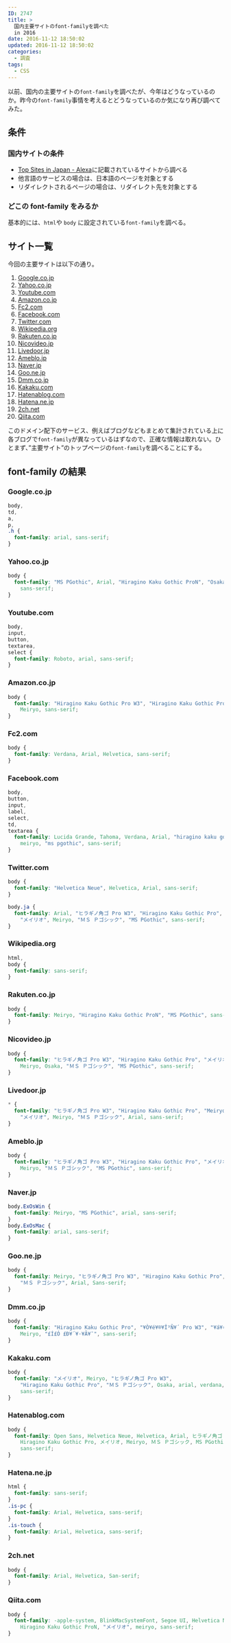 ```yaml
---
ID: 2747
title: >
  国内主要サイトのfont-familyを調べた
  in 2016
date: 2016-11-12 18:50:02
updated: 2016-11-12 18:50:02
categories:
  - 調査
tags:
  - CSS
---
```


以前、国内の主要サイトの`font-family`を調べたが、今年はどうなっているのか。昨今の`font-family`事情を考えるとどうなっているのか気になり再び調べてみた。

<!--more-->

## 条件

### 国内サイトの条件

- [Top Sites in Japan - Alexa](http://www.alexa.com/topsites/countries/JP)に記載されているサイトから調べる
- 他言語のサービスの場合は、日本語のページを対象とする
- リダイレクトされるページの場合は、リダイレクト先を対象とする

### どこの font-family をみるか

基本的には、`html`や `body` に設定されている`font-family`を調べる。

## サイト一覧

今回の主要サイトは以下の通り。

1. [Google.co.jp](//Google.co.jp)
1. [Yahoo.co.jp](http://Yahoo.co.jp)
1. [Youtube.com](//Youtube.com)
1. [Amazon.co.jp](//Amazon.co.jp)
1. [Fc2.com](http://Fc2.com)
1. [Facebook.com](//Facebook.com)
1. [Twitter.com](//Twitter.com)
1. [Wikipedia.org](//Wikipedia.org)
1. [Rakuten.co.jp](http://Rakuten.co.jp)
1. [Nicovideo.jp](http://Nicovideo.jp)
1. [Livedoor.jp](http://Livedoor.jp)
1. [Ameblo.jp](http://Ameblo.jp)
1. [Naver.jp](http://Naver.jp)
1. [Goo.ne.jp](http://Goo.ne.jp)
1. [Dmm.co.jp](http://Dmm.co.jp)
1. [Kakaku.com](http://Kakaku.com)
1. [Hatenablog.com](http://Hatenablog.com)
1. [Hatena.ne.jp](//Hatena.ne.jp)
1. [2ch.net](http://2ch.net)
1. [Qiita.com](//Qiita.com)

このドメイン配下のサービス、例えばブログなどもまとめて集計されている上に各ブログで`font-family`が異なっているはずなので、正確な情報は取れない。ひとまず、”主要サイト”のトップページの`font-family`を調べることにする。

## font-family の結果

### Google.co.jp

```css
body,
td,
a,
p,
.h {
  font-family: arial, sans-serif;
}
```

### Yahoo.co.jp

```css
body {
  font-family: "MS PGothic", Arial, "Hiragino Kaku Gothic ProN", "Osaka",
    sans-serif;
}
```

### Youtube.com

```css
body,
input,
button,
textarea,
select {
  font-family: Roboto, arial, sans-serif;
}
```

### Amazon.co.jp

```css
body {
  font-family: "Hiragino Kaku Gothic Pro W3", "Hiragino Kaku Gothic ProN",
    Meiryo, sans-serif;
}
```

### Fc2.com

```css
body {
  font-family: Verdana, Arial, Helvetica, sans-serif;
}
```

### Facebook.com

```css
body,
button,
input,
label,
select,
td,
textarea {
  font-family: Lucida Grande, Tahoma, Verdana, Arial, "hiragino kaku gothic pro",
    meiryo, "ms pgothic", sans-serif;
}
```

### Twitter.com

```css
body {
  font-family: "Helvetica Neue", Helvetica, Arial, sans-serif;
}

body.ja {
  font-family: Arial, "ヒラギノ角ゴ Pro W3", "Hiragino Kaku Gothic Pro", Osaka,
    "メイリオ", Meiryo, "ＭＳ Ｐゴシック", "MS PGothic", sans-serif;
}
```

### Wikipedia.org

```css
html,
body {
  font-family: sans-serif;
}
```

### Rakuten.co.jp

```css
body {
  font-family: Meiryo, "Hiragino Kaku Gothic ProN", "MS PGothic", sans-serif;
}
```

### Nicovideo.jp

```css
body {
  font-family: "ヒラギノ角ゴ Pro W3", "Hiragino Kaku Gothic Pro", "メイリオ",
    Meiryo, Osaka, "ＭＳ Ｐゴシック", "MS PGothic", sans-serif;
}
```

### Livedoor.jp

```css
* {
  font-family: "ヒラギノ角ゴ Pro W3", "Hiragino Kaku Gothic Pro", "Meiryo UI",
    "メイリオ", Meiryo, "ＭＳ Ｐゴシック", Arial, sans-serif;
}
```

### Ameblo.jp

```css
body {
  font-family: "ヒラギノ角ゴ Pro W3", "Hiragino Kaku Gothic Pro", "メイリオ",
    Meiryo, "ＭＳ Ｐゴシック", "MS PGothic", sans-serif;
}
```

### Naver.jp

```css
body.ExOsWin {
  font-family: Meiryo, "MS PGothic", arial, sans-serif;
}
body.ExOsMac {
  font-family: arial, sans-serif;
}
```

### Goo.ne.jp

```css
body {
  font-family: Meiryo, "ヒラギノ角ゴ Pro W3", "Hiragino Kaku Gothic Pro",
    "ＭＳ Ｐゴシック", Arial, Sans-serif;
}
```

### Dmm.co.jp

```css
body {
  font-family: "Hiragino Kaku Gothic Pro", "¥Ò¥é¥®¥Î³Ñ¥´ Pro W3", "¥á¥¤¥ê¥ª",
    Meiryo, "£Í£Ó £Ð¥´¥·¥Ã¥¯", sans-serif;
}
```

### Kakaku.com

```css
body {
  font-family: "メイリオ", Meiryo, "ヒラギノ角ゴ Pro W3",
    "Hiragino Kaku Gothic Pro", "ＭＳ Ｐゴシック", Osaka, arial, verdana,
    sans-serif;
}
```

### Hatenablog.com

```css
body {
  font-family: Open Sans, Helvetica Neue, Helvetica, Arial, ヒラギノ角ゴ Pro W3,
    Hiragino Kaku Gothic Pro, メイリオ, Meiryo, ＭＳ Ｐゴシック, MS PGothic,
    sans-serif;
}
```

### Hatena.ne.jp

```css
html {
  font-family: sans-serif;
}
.is-pc {
  font-family: Arial, Helvetica, sans-serif;
}
.is-touch {
  font-family: Arial, Helvetica, sans-serif;
}
```

### 2ch.net

```css
body {
  font-family: Arial, Helvetica, San-serif;
}
```

### Qiita.com

```css
body {
  font-family: -apple-system, BlinkMacSystemFont, Segoe UI, Helvetica Neue,
    Hiragino Kaku Gothic ProN, "メイリオ", meiryo, sans-serif;
}
```
